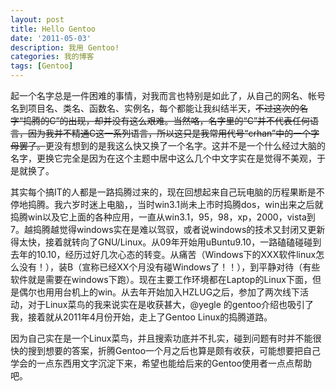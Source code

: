 ```yaml
---
layout: post
title: Hello Gentoo
date: '2011-05-03'
description: 我用 Gentoo!
categories: 我的博客
tags: [Gentoo]
---
```

起一个名字总是一件困难的事情，对我而言也特别是如此了，从自己的网名、帐号名到项目名、类名、函数名、实例名，每个都能让我纠结半天，<del>不过这次的名字“捣腾的C”的出现，却并没有这么艰难。当然咯，名字里的“C”并不代表任何语言，因为我并不精通C这一系列语言，所以这只是我常用代号“crhan”中的一个字母罢了。</del>更没有想到的是我这么快又换了一个名字。这并不是一个什么经过大脑的名字，更换它完全是因为在这个主题中居中这么几个中文字实在是觉得不美观，于是就换了。

其实每个搞IT的人都是一路捣腾过来的，现在回想起来自己玩电脑的历程果断是不停地捣腾。我六岁时迷上电脑，，当时win3.1尚未上市时捣腾dos，win出来之后就捣腾win以及它上面的各种应用，一直从win3.1，95，98，xp，2000，vista到7。越捣腾越觉得windows实在是难以驾驭，或者说windows的技术又封闭又更新得太快，接着就转向了GNU/Linux。从09年开始用uBuntu9.10，一路磕磕碰碰到去年的10.10，经历过好几次心态的转变。从痛苦（Windows下的XXX软件linux怎么没有！），装B（宣称已经XX个月没有碰Windows了！！），到平静对待（有些软件就是需要在windows下跑）。现在主要工作环境都在Laptop的Linux下面，但是偶尔也用用台机上的win。从去年开始加入HZLUG之后，参加了两次线下活动，对于Linux菜鸟的我来说实在是收获甚大，@yegle 的gentoo介绍也吸引了我，接着就从2011年4月份开始，走上了Gentoo Linux的捣腾道路。

因为自己实在是一个Linux菜鸟，并且搜索功底并不扎实，碰到问题有时并不能很快的搜到想要的答案，折腾Gentoo一个月之后也算是颇有收获，可能想要把自己学会的一点东西用文字沉淀下来，希望也能给后来的Gentoo使用者一点点帮助吧。
